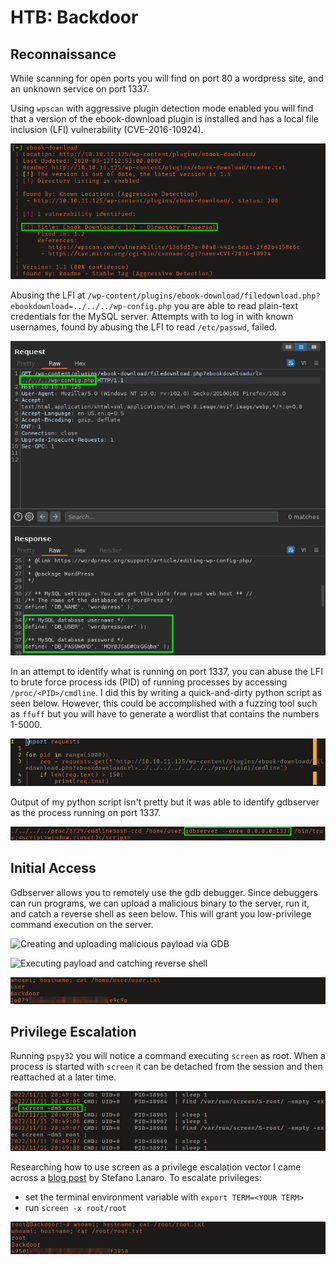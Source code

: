 # HTB: Backdoor

## Reconnaissance

While scanning for open ports you will find on port 80 a wordpress site, and an
unknown service on port 1337. 

Using `wpscan` with aggressive plugin detection mode enabled you will find that
a version of the ebook-download plugin is installed and has a local file 
inclusion (LFI) vulnerability (CVE-2016-10924).

![CVE-2016-10924 directory](screenshots/2022-11-11_14-14.png)

Abusing the LFI at
`/wp-content/plugins/ebook-download/filedownload.php?ebookdownload=../../../wp-config.php`
you are able to read plain-text credentials for the MySQL server. Attempts with 
to log in with known usernames, found by abusing the LFI to
read `/etc/passwd`, failed.

![wp-config.php accessed via LFI](screenshots/2022-11-11_14-51.png) 

In an attempt to identify what is running on port 1337, you can abuse the LFI to
brute force process ids (PID) of running processes by accessing
`/proc/<PID>/cmdline`. I did this by writing a quick-and-dirty python script as
seen below. However, this could be accomplished with a fuzzing tool such as
`ffuff` but you will have to generate a wordlist that contains the numbers 
1-5000. 

![Python script](screenshots/2022-11-11_15-21.png)

Output of my python script isn't pretty but it was able to identify gdbserver as 
the process running on port 1337.

![gdbserver identified](screenshots/2022-11-11_15-22.png)

## Initial Access 

Gdbserver allows you to remotely use the gdb debugger. Since debuggers can run
programs, we can upload a malicious binary to the server, run it, and catch a
reverse shell as seen below. This will grant you low-privilege command execution
on the server. 

![Creating and uploading malicious payload via
GDB](screenshots/2022-11-11_15-27.png)

![Executing payload and catching reverse
shell](screenshots/2022-11-11_15-30.png)

![Proof of low-privilege command execution](screenshots/user_proof.png)

## Privilege Escalation

Running `pspy32` you will notice a command executing `screen` as root. When a
process is started with `screen` it can be detached from the session and then
reattached at a later time.

![screenshots/2022-11-11_15-52.png](screenshots/2022-11-11_15-52.png)

Researching how to use screen as a privilege escalation vector I came across a 
[blog post](https://steflan-security.com/linux-privilege-escalation-exploiting-shell-sessions/)
by Stefano Lanaro. To escalate privileges:
- set the terminal environment variable with `export TERM=<YOUR TERM>`
- run `screen -x root/root`

![Proof of command execution as root](screenshots/root_proof.png)
